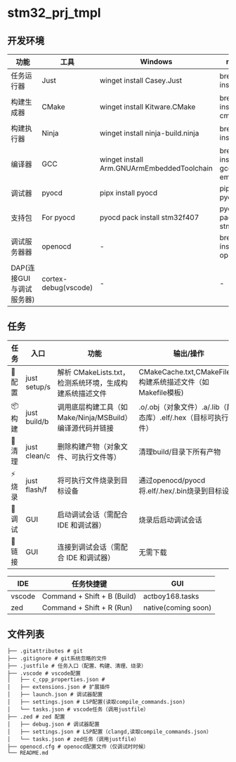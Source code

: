 # stm32_prj_tmpl

## 开发环境
| 功能 | 工具 | Windows  | macOS | Linux |
 | --- | --- | --- | --- | --- |
| 任务运行器 | Just | winget install Casey.Just | brew install just | apt install just |
| 构建生成器 | CMake | winget install Kitware.CMake | brew install cmake | apt install cmake |
| 构建执行器 | Ninja | winget install ninja-build.ninja | brew install ninja | apt install ninja-build |
| 编译器 | GCC | winget install Arm.GNUArmEmbeddedToolchain | brew install gcc-arm-embedded | apt install gcc-arm-embedded |
| 调试器 | pyocd | pipx install pyocd   | pipx install pyocd | pipx install pyocd |
| 支持包 | For pyocd | pyocd pack install stm32f407 | pyocd pack install stm32f407  | pyocd pack install stm32f407 |
| 调试服务器器 | openocd | - | brew install openocd | apt install openocd |
| DAP(连接GUI与调试服务器) | cortex-debug(vscode) | - | - | - |




## 任务
| 任务 | 入口  | 功能 | 输出/操作 |
| --- | ---- | ---- | ---- |
| 📁配置 | just setup/s | 解析 CMakeLists.txt，检测系统环境，生成构建系统描述文件 | CMakeCache.txt,CMakeFiles/,构建系统描述文件（如 Makefile模板) |
| 📦构建 | just build/b | 调用底层构建工具（如 Make/Ninja/MSBuild）​编译源代码并链接​ |.o/.obj（对象文件）.a/.lib（静态库）.elf/.hex（目标可执行文件） |
| 🧹清理 | just clean/c | 删除构建产物​（对象文件、可执行文件等） | 清理build/目录下所有产物 |
| ⚡️烧录 | just flash/f | 将可执行文件烧录到目标设备 | 通过openocd/pyocd将.elf/.hex/.bin烧录到目标设备 |
| 🐞调试 | GUI | 启动调试会话​（需配合 IDE 和调试器） | 烧录后启动调试会话 |
| 🔗链接 | GUI | 连接到调试会话​（需配合 IDE 和调试器） | 无需下载 |

| IDE | 任务快捷键 | GUI |
| --- | ---- | ---- |
| vscode | Command + Shift + B (Build)| actboy168.tasks |
| zed | Command + Shift + R (Run) | native(coming soon)|

## 文件列表
```
├── .gitattributes # git
├── .gitignore # git系统忽略的文件
├── .justfile # 任务入口（配置、构建、清理、烧录）
├── .vscode # vscode配置
│   ├── c_cpp_properties.json #
│   ├── extensions.json # 扩展插件
│   ├── launch.json # 调试器配置
│   ├── settings.json # LSP配置(读取compile_commands.json)
│   └── tasks.json # vscode任务（调用justfile）
├── .zed # zed 配置
│   ├── debug.json # 调试器配置
│   ├── settings.json # LSP配置（clangd,读取compile_commands.json）
│   └── tasks.json # zed任务（调用justfile）
├── openocd.cfg # openocd配置文件（仅调试时时候）
└── README.md
```
